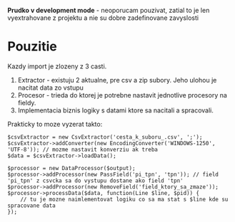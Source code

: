 **Prudko v development mode** - neoporucam pouzivat, zatial to je len vyextrahovane z projektu a nie su dobre zadefinovane zavyslosti

Pouzitie
========

Kazdy import je zlozeny z 3 casti.

1. Extractor - existuju 2 aktualne, pre csv a zip subory. Jeho ulohou je nacitat data zo vstupu
2. Procesor - trieda do ktorej je potrebne nastavit jednotlive procesory na fieldy.
3. Implementacia biznis logiky s datami ktore sa nacitali a spracovali.

Prakticky to moze vyzerat takto:

```
$csvExtractor = new CsvExtractor('cesta_k_suboru_.csv', ';');
$csvExtractor->addConverter(new EncodingConverter('WINDOWS-1250', 'UTF-8')); // mozme nastavit konverziu ak treba
$data = $csvExtractor->loadData();

$processor = new DataProcessor($output);
$processor->addProcessor(new PassField('pi_tpn', 'tpn')); // field 'pi_tpn' z csvcka sa do vystupu dostane ako field 'tpn'
$processor->addProcessor(new RemoveField('field_ktory_sa_zmaze'));
$processor->processData($data, function(Line $line, $pid)) {
	// tu je mozne naimlementovat logiku co sa ma stat s $line kde su spracovane data
});
```
